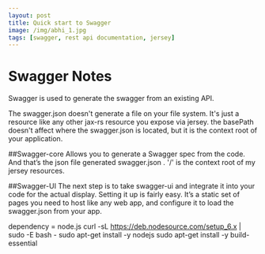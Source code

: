 ```yaml
---
layout: post
title: Quick start to Swagger
image: /img/abhi_1.jpg
tags: [swagger, rest api documentation, jersey]
---
```



# Swagger Notes
Swagger is used to generate the swagger from an existing API.

The swagger.json doesn't generate a file on your file system. 
It's just a resource like any other jax-rs resource you expose via jersey. 
the basePath doesn't affect where the swagger.json is located, but it is the context root of your application.

##Swagger-core 
Allows you to generate a Swagger spec from the code. And that’s the json file generated swagger.json .
'/' is the context root of my jersey resources.

##Swagger-UI
The next step is to take swagger-ui and integrate it into your code for the actual display.
Setting it up is fairly easy. 
It’s a static set of pages you need to host like any web app, 
and configure it to load the swagger.json from your app.

dependency = node.js
curl -sL https://deb.nodesource.com/setup_6.x | sudo -E bash -
sudo apt-get install -y nodejs
sudo apt-get install -y build-essential



